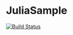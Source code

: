 # JuliaSample

[![Build Status](https://github.com/skusam/JuliaSample.jl/actions/workflows/CI.yml/badge.svg?branch=master)](https://github.com/skusam/JuliaSample.jl/actions/workflows/CI.yml?query=branch%3Amaster)
